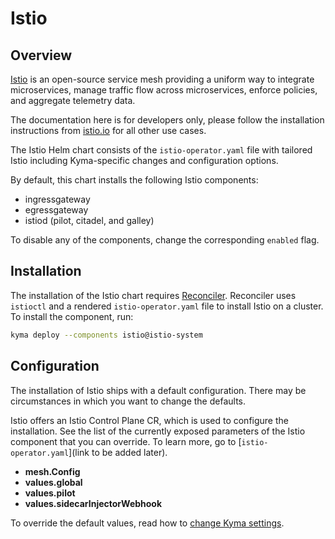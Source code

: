 # Istio

## Overview

[Istio](https://istio.io/) is an open-source service mesh providing a uniform way to integrate microservices, manage traffic flow across microservices, enforce policies, and aggregate telemetry data.

The documentation here is for developers only, please follow the installation instructions from [istio.io](https://istio.io/docs/setup/install/istioctl/) for all other use cases.

The Istio Helm chart consists of the `istio-operator.yaml` file with tailored Istio including Kyma-specific changes and configuration options.

By default, this chart installs the following Istio components:

- ingressgateway
- egressgateway
- istiod (pilot, citadel, and galley)

To disable any of the components, change the corresponding `enabled` flag.

## Installation

The installation of the Istio chart requires [Reconciler](https://github.com/kyma-incubator/reconciler/tree/main/pkg/reconciler/instances/istio). Reconciler uses `istioctl` and a rendered `istio-operator.yaml` file to install Istio on a cluster. To install the component, run:

```bash
kyma deploy --components istio@istio-system
```

## Configuration

The installation of Istio ships with a default configuration. There may be circumstances in which you want to change the defaults.

Istio offers an Istio Control Plane CR, which is used to configure the installation. See the list of the currently exposed parameters of the Istio component that you can override. To learn more, go to [`istio-operator.yaml`](link to be added later).

- **mesh.Config**
- **values.global**
- **values.pilot**
- **values.sidecarInjectorWebhook**

To override the default values, read how to [change Kyma settings](../../docs/04-operation-guides/operations/03-change-kyma-config-values.md).
